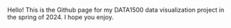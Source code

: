 Hello! This is the Github page for my DATA1500 data visualization project in the spring of 2024. I hope you enjoy.
